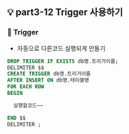 ## 💡 part3-12 Trigger 사용하기

### 🔹 Trigger

- 자동으로 다른코드 실행되게 만들기

```sql
DROP TRIGGER IF EXISTS db명.트리거이름;
DELIMITER $$
CREATE TRIGGER db명.트리거이름
AFTER INSERT ON db명.테이블명
FOR EACH ROW
BEGIN

  실행할코드~~

END $$
DELIMITER ;
```

